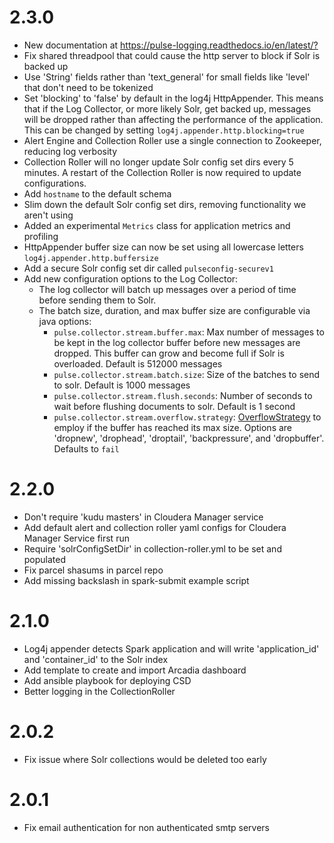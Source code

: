 # 2.3.0

- New documentation at <https://pulse-logging.readthedocs.io/en/latest/?>
- Fix shared threadpool that could cause the http server to block if Solr is backed up
- Use 'String' fields rather than 'text_general' for small fields like 'level' that 
don't need to be tokenized
- Set 'blocking' to 'false' by default in the log4j HttpAppender. This means that if
the Log Collector, or more likely Solr, get backed up, messages will be dropped rather
than affecting the performance of the application. This can be changed by setting 
`log4j.appender.http.blocking=true`
- Alert Engine and Collection Roller use a single connection to Zookeeper, reducing
log verbosity
- Collection Roller will no longer update Solr config set dirs every 5 minutes.
A restart of the Collection Roller is now required to update configurations.
- Add `hostname` to the default schema
- Slim down the default Solr config set dirs, removing functionality we aren't using
- Added an experimental `Metrics` class for application metrics and profiling
- HttpAppender buffer size can now be set using all lowercase letters `log4j.appender.http.buffersize`
- Add a secure Solr config set dir called `pulseconfig-securev1`
- Add new configuration options to the Log Collector:
  - The log collector will batch up messages over a period of time before sending them to Solr.
  - The batch size, duration, and max buffer size are configurable via java options:
    - `pulse.collector.stream.buffer.max`: Max number of messages to be kept in the log collector buffer
before new messages are dropped.  This buffer can grow and become full if Solr is overloaded. Default is 512000 messages
    - `pulse.collector.stream.batch.size`: Size of the batches to send to solr. Default is 1000 messages
    - `pulse.collector.stream.flush.seconds`: Number of seconds to wait before flushing documents to solr. Default is 1 second
    - `pulse.collector.stream.overflow.strategy`: [OverflowStrategy](https://doc.akka.io/japi/akka/current/akka/stream/OverflowStrategy.html) 
    to employ if the buffer has reached its max size. Options are 'dropnew', 'drophead', 'droptail', 'backpressure', and 'dropbuffer'. Defaults to `fail`

# 2.2.0

- Don't require 'kudu masters' in Cloudera Manager service
- Add default alert and collection roller yaml configs for Cloudera Manager Service first run
- Require 'solrConfigSetDir' in collection-roller.yml to be set and populated
- Fix parcel shasums in parcel repo
- Add missing backslash in spark-submit example script

# 2.1.0

- Log4j appender detects Spark application and will write 'application_id' and 'container_id' to the Solr index
- Add template to create and import Arcadia dashboard
- Add ansible playbook for deploying CSD
- Better logging in the CollectionRoller

# 2.0.2

- Fix issue where Solr collections would be deleted too early

# 2.0.1

- Fix email authentication for non authenticated smtp servers

